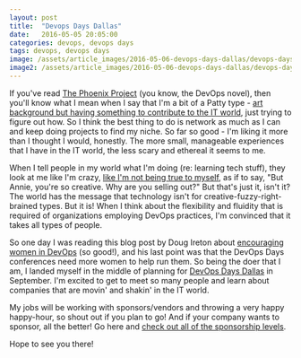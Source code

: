 ```yaml
---
layout: post
title:  "Devops Days Dallas"
date:   2016-05-05 20:05:00
categories: devops, devops days
tags: devops, devops days
image: /assets/article_images/2016-05-06-devops-days-dallas/devops-days-dallas.jpg
image2: /assets/article_images/2016-05-06-devops-days-dallas/devops-days-dallas-mobile.jpg
---
```


If you've read [The Phoenix Project](http://www.amazon.com/Phoenix-Project-DevOps-Helping-Business/dp/0988262592) (you know, the DevOps novel), then you'll know what I mean when I say that I'm a bit of a Patty type - [art background but having something to contribute to the IT world](http://www.anniehedgie.com/introduction), just trying to figure out how. So I think the best thing to do is network as much as I can and keep doing projects to find my niche. So far so good - I'm liking it more than I thought I would, honestly. The more small, manageable experiences that I have in the IT world, the less scary and ethereal it seems to me.  

When I tell people in my world what I'm doing (re: learning tech stuff), they look at me like I'm crazy, [like I'm not being true to myself](https://youtu.be/BjhxLYD89X8), as if to say, "But Annie, you're so creative. Why are you selling out?" But that's just it, isn't it? The world has the message that technology isn't for creative-fuzzy-right-brained types. But it is! When I think about the flexibility and fluidity that is required of organizations employing DevOps practices, I'm convinced that it takes all types of people. 

So one day I was reading this blog post by Doug Ireton about [encouraging women in DevOps](http://dougireton.com/blog/2013/06/23/encouraging-women-in-dev-slash-ops/) (so good!), and his last point was that the DevOps Days conferences need more women to help run them. So being the doer that I am, I landed myself in the middle of planning for [DevOps Days Dallas](http://www.devopsdays.org/events/2016-dallas/) in September. I'm excited to get to meet so many people and learn about companies that are movin' and shakin' in the IT world. 

My jobs will be working with sponsors/vendors and throwing a very happy happy-hour, so shout out if you plan to go! And if your company wants to sponsor, all the better! Go here and [check out all of the sponsorship levels](http://www.devopsdays.org/events/2016-dallas/sponsor/).

Hope to see you there!  